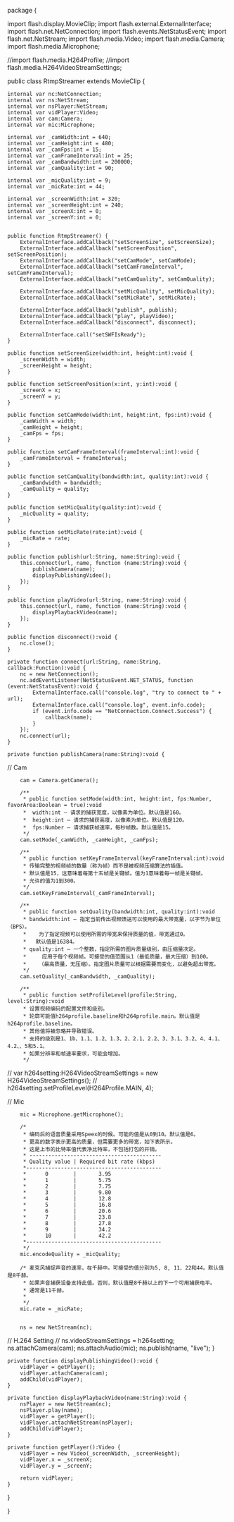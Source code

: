 package {

import flash.display.MovieClip;
import flash.external.ExternalInterface;
import flash.net.NetConnection;
import flash.events.NetStatusEvent;
import flash.net.NetStream;
import flash.media.Video;
import flash.media.Camera;
import flash.media.Microphone;

//import flash.media.H264Profile;
//import flash.media.H264VideoStreamSettings;

public class RtmpStreamer extends MovieClip {

    internal var nc:NetConnection;
    internal var ns:NetStream;
    internal var nsPlayer:NetStream;
    internal var vidPlayer:Video;
    internal var cam:Camera;
    internal var mic:Microphone;

    internal var _camWidth:int = 640;
    internal var _camHeight:int = 480;
    internal var _camFps:int = 15;
    internal var _camFrameInterval:int = 25;
    internal var _camBandwidth:int = 200000;
    internal var _camQuality:int = 90;

    internal var _micQuality:int = 9;
    internal var _micRate:int = 44;

    internal var _screenWidth:int = 320;
    internal var _screenHeight:int = 240;
    internal var _screenX:int = 0;
    internal var _screenY:int = 0;


    public function RtmpStreamer() {
        ExternalInterface.addCallback("setScreenSize", setScreenSize);
        ExternalInterface.addCallback("setScreenPosition", setScreenPosition);
        ExternalInterface.addCallback("setCamMode", setCamMode);
        ExternalInterface.addCallback("setCamFrameInterval", setCamFrameInterval);
        ExternalInterface.addCallback("setCamQuality", setCamQuality);

        ExternalInterface.addCallback("setMicQuality", setMicQuality);
        ExternalInterface.addCallback("setMicRate", setMicRate);

        ExternalInterface.addCallback("publish", publish);
        ExternalInterface.addCallback("play", playVideo);
        ExternalInterface.addCallback("disconnect", disconnect);

        ExternalInterface.call("setSWFIsReady");
    }

    public function setScreenSize(width:int, height:int):void {
        _screenWidth = width;
        _screenHeight = height;
    }

    public function setScreenPosition(x:int, y:int):void {
        _screenX = x;
        _screenY = y;
    }

    public function setCamMode(width:int, height:int, fps:int):void {
        _camWidth = width;
        _camHeight = height;
        _camFps = fps;
    }

    public function setCamFrameInterval(frameInterval:int):void {
        _camFrameInterval = frameInterval;
    }

    public function setCamQuality(bandwidth:int, quality:int):void {
        _camBandwidth = bandwidth;
        _camQuality = quality;
    }

    public function setMicQuality(quality:int):void {
        _micQuality = quality;
    }

    public function setMicRate(rate:int):void {
        _micRate = rate;
    }

    public function publish(url:String, name:String):void {
        this.connect(url, name, function (name:String):void {
            publishCamera(name);
            displayPublishingVideo();
        });
    }

    public function playVideo(url:String, name:String):void {
        this.connect(url, name, function (name:String):void {
            displayPlaybackVideo(name);
        });
    }

    public function disconnect():void {
        nc.close();
    }

    private function connect(url:String, name:String, callback:Function):void {
        nc = new NetConnection();
        nc.addEventListener(NetStatusEvent.NET_STATUS, function (event:NetStatusEvent):void {
            ExternalInterface.call("console.log", "try to connect to " + url);
            ExternalInterface.call("console.log", event.info.code);
            if (event.info.code == "NetConnection.Connect.Success") {
                callback(name);
            }
        });
        nc.connect(url);
    }

    private function publishCamera(name:String):void {
//        Cam

        cam = Camera.getCamera();

        /**
         * public function setMode(width:int, height:int, fps:Number, favorArea:Boolean = true):void
         *  width:int — 请求的捕获宽度，以像素为单位。默认值是160。
         *  height:int — 请求的捕获高度，以像素为单位。默认值是120。
         *  fps:Number — 请求捕获帧速率，每秒帧数。默认值是15。
         */
        cam.setMode(_camWidth, _camHeight, _camFps);

        /**
         * public function setKeyFrameInterval(keyFrameInterval:int):void
         * 传输完整的视频帧的数量（称为帧）而不是被视频压缩算法的插值。
         * 默认值是15，这意味着每第十五帧是关键帧。值为1意味着每一帧是关键帧。
         * 允许的值为1到300。
         */
        cam.setKeyFrameInterval(_camFrameInterval);

        /**
         * public function setQuality(bandwidth:int, quality:int):void
         * bandwidth:int — 指定当前传出视频馈送可以使用的最大带宽量，以字节为单位（BPS）。
         *    为了指定视频可以使用所需的带宽来保持质量的值，带宽通过0。
         *   默认值是16384。
         * quality:int — 一个整数，指定所需的图片质量级别，由压缩量决定。
         *     应用于每个视频帧。可接受的值范围从1（最低质量，最大压缩）到100。
         *    （最高质量，无压缩）。指定图片质量可以根据需要而变化，以避免超出带宽。
         */
        cam.setQuality(_camBandwidth, _camQuality);

        /**
         * public function setProfileLevel(profile:String, level:String):void
         * 设置视频编码的配置文件和级别。
         * 轮廓可能值h264profile.baseline和h264profile.main。默认值是h264profile.baseline。
         * 其他值将被忽略并导致错误。
         * 支持的级别是1、1b、1.1、1.2、1.3、2、2.1、2.2、3、3.1、3.2、4、4.1、4.2、、5和5.1。
         * 如果分辨率和帧速率要求，可能会增加。
         */
//            var h264setting:H264VideoStreamSettings = new H264VideoStreamSettings();
//            h264setting.setProfileLevel(H264Profile.MAIN, 4);


//            Mic

        mic = Microphone.getMicrophone();

        /*
         * 编码后的语音质量采用Speex的时候。可能的值是从0到10。默认值是6。
         * 更高的数字表示更高的质量，但需要更多的带宽，如下表所示。
         * 这是上市的比特率值代表净比特率，不包括打包的开销。
         * ------------------------------------------
         * Quality value | Required bit rate (kbps)
         *-------------------------------------------
         *      0        |       3.95
         *      1        |       5.75
         *      2        |       7.75
         *      3        |       9.80
         *      4        |       12.8
         *      5        |       16.8
         *      6        |       20.6
         *      7        |       23.8
         *      8        |       27.8
         *      9        |       34.2
         *      10       |       42.2
         *-------------------------------------------
         */
        mic.encodeQuality = _micQuality;

        /* 麦克风捕捉声音的速率，在千赫中。可接受的值分别为5, 8, 11、22和44。默认值是8千赫。
         * 如果声音捕获设备支持此值。否则，默认值是8千赫以上的下一个可用捕获电平。
         * 通常是11千赫。
         *
         */
        mic.rate = _micRate;


        ns = new NetStream(nc);
//        H.264 Setting
//        ns.videoStreamSettings = h264setting;
        ns.attachCamera(cam);
        ns.attachAudio(mic);
        ns.publish(name, "live");
    }

    private function displayPublishingVideo():void {
        vidPlayer = getPlayer();
        vidPlayer.attachCamera(cam);
        addChild(vidPlayer);
    }

    private function displayPlaybackVideo(name:String):void {
        nsPlayer = new NetStream(nc);
        nsPlayer.play(name);
        vidPlayer = getPlayer();
        vidPlayer.attachNetStream(nsPlayer);
        addChild(vidPlayer);
    }

    private function getPlayer():Video {
        vidPlayer = new Video(_screenWidth, _screenHeight);
        vidPlayer.x = _screenX;
        vidPlayer.y = _screenY;

        return vidPlayer;
    }

}

}